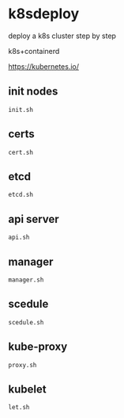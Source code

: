 # k8sdeploy
deploy a k8s cluster step by step


k8s+containerd


https://kubernetes.io/

## init nodes

```
init.sh
```

## certs
```
cert.sh
```

## etcd
```
etcd.sh
```

## api server
```
api.sh
```

## manager
```
manager.sh
```

## scedule
```
scedule.sh
```

## kube-proxy
```
proxy.sh
```

## kubelet
```
let.sh
```